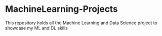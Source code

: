 # MachineLearning-Projects
This repository holds all the Machine Learning and Data Science project to showcase my ML and DL skills
